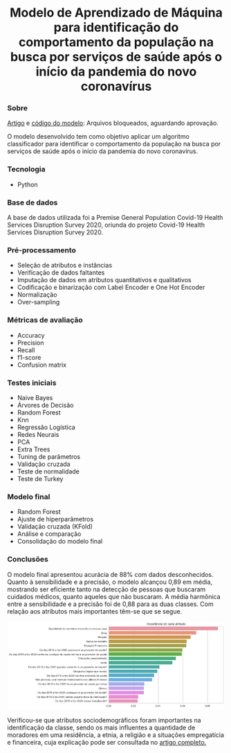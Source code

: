 <div align="center">
  <h1>Modelo de Aprendizado de Máquina para identificação do comportamento da população na busca por serviços de saúde após o início da pandemia do novo coronavírus
</h1>
</div>


### Sobre
<a href="https://github.com/viniciusariza/comportamento-saude/blob/main/artigo/Artigo.pdf">Artigo</a> e <a href="https://github.com/viniciusariza/comportamento-saude/blob/main/003%20-%20modelo.ipynb"> código do modelo</a>: Arquivos bloqueados, aguardando aprovação.

O modelo desenvolvido tem como objetivo aplicar um algoritmo classificador para identificar o comportamento da população na busca por serviços de saúde após o início da pandemia do novo coronavírus.

### Tecnologia
* Python

### Base de dados
A base de dados utilizada foi a Premise General Population Covid-19 Health Services Disruption Survey 2020, oriunda do projeto Covid-19 Health Services Disruption Survey 2020.

### Pré-processamento
* Seleção de atributos e instâncias
* Verificação de dados faltantes
* Imputação de dados em atributos quantitativos e qualitativos
* Codificação e binarização com Label Encoder e One Hot Encoder
* Normalização
* Over-sampling


### Métricas de avaliação
* Accuracy
* Precision
* Recall
* f1-score
* Confusion matrix

### Testes iniciais
* Naive Bayes
* Árvores de Decisão
* Random Forest
* Knn
* Regressão Logística
* Redes Neurais
* PCA
* Extra Trees
* Tuning de parâmetros
* Validação cruzada
* Teste de normalidade
* Teste de Turkey

### Modelo final
* Random Forest
* Ajuste de hiperparâmetros
* Validação cruzada (KFold)
* Análise e comparação
* Consolidação do modelo final


### Conclusões
O modelo final apresentou acurácia de 88% com dados desconhecidos. Quanto à sensibilidade e a precisão, o modelo alcançou 0,89 em média, mostrando ser eficiente tanto na detecção de pessoas que buscaram cuidados médicos, quanto aqueles que não buscaram. A média harmônica entre a sensibilidade e a precisão foi de 0,88 para as duas classes. Com relação aos atributos mais importantes têm-se que se segue.


<div align="center" height="150px">
  <img src="/img/importancias.jpg">
</div>


Verificou-se que atributos sociodemográficos foram importantes na identificação da classe, sendo os mais influentes a quantidade de moradores em uma residência, a etnia, a religião e a situações empregatícia e financeira, cuja explicação pode ser consultada no <a href="https://github.com/viniciusariza/comportamento-saude/blob/main/artigo/Artigo.pdf"> artigo completo.</a>
